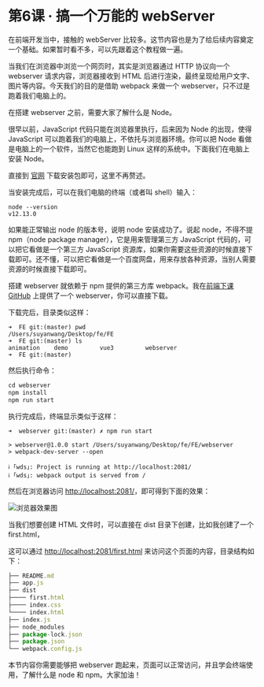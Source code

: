 # 第6课 · 搞一个万能的 webServer

在前端开发当中，接触的 webServer 比较多。这节内容也是为了给后续内容奠定一个基础。如果暂时看不多，可以先跟着这个教程做一遍。

当我们在浏览器中浏览一个网页时，其实是浏览器通过 HTTP 协议向一个 webserver 请求内容，浏览器接收到 HTML 后进行渲染，最终呈现给用户文字、图片等内容。今天我们的目的是借助 webpack 来做一个 webserver，只不过是跑着我们电脑上的。

在搭建 webserver 之前，需要大家了解什么是 Node。

很早以前，JavaScript 代码只能在浏览器里执行，后来因为 Node 的出现，使得 JavaScript 可以跑着我们的电脑上，不依托与浏览器环境。你可以把 Node 看做是电脑上的一个软件，当然它也能跑到 Linux 这样的系统中。下面我们在电脑上安装 Node。

直接到 [官网](https://nodejs.org/en/) 下载安装包即可，这里不再赘述。

当安装完成后，可以在我们电脑的终端（或者叫 shell）输入：

```shell
node --version
v12.13.0
```

如果能正常输出 node 的版本号，说明 node 安装成功了。说起 node，不得不提 npm（node package manager），它是用来管理第三方 JavaScript 代码的，可以把它看做是一个第三方 JavaScript 资源库，如果你需要这些资源的时候直接下载即可。还不懂，可以把它看做是一个百度网盘，用来存放各种资源，当别人需要资源的时候直接下载即可。

搭建 webserver 就依赖于 npm 提供的第三方库 webpack。我在[前端下课 GitHub](https://github.com/lefex/FE/tree/master/webserver) 上提供了一个 webserver，你可以直接下载。

下载完后，目录类似这样：

```shell
➜  FE git:(master) pwd
/Users/suyanwang/Desktop/fe/FE
➜  FE git:(master) ls
animation    demo         vue3         webserver
➜  FE git:(master)
```

然后执行命令：

```js
cd webserver
npm install
npm run start
```

执行完成后，终端显示类似于这样：

```shell
➜  webserver git:(master) ✗ npm run start

> webserver@1.0.0 start /Users/suyanwang/Desktop/fe/FE/webserver
> webpack-dev-server --open

ℹ ｢wds｣: Project is running at http://localhost:2081/
ℹ ｢wds｣: webpack output is served from /
```

然后在浏览器访问 [http://localhost:2081/](http://localhost:2081/)，即可得到下面的效果：

![浏览器效果图](https://s1.ax1x.com/2020/10/14/0IqsDf.jpg)

当我们想要创建 HTML 文件时，可以直接在 dist 目录下创建，比如我创建了一个 first.html，

这可以通过 [http://localhost:2081/first.html](http://localhost:2081/first.html) 来访问这个页面的内容，目录结构如下：

```js
├── README.md
├── app.js
├── dist
├──── first.html
├──── index.css
└──── index.html
├── index.js
├── node_modules
├── package-lock.json
├── package.json
└── webpack.config.js
```



本节内容你需要能够把 webserver 跑起来，页面可以正常访问，并且学会终端使用，了解什么是 node 和 npm。大家加油！

<GongZhongHao></GongZhongHao>